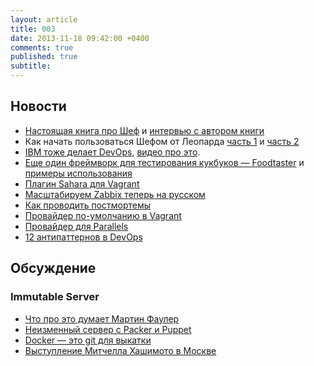 ```yaml
---
layout: article
title: 003
date: 2013-11-18 09:42:00 +0400
comments: true
published: true
subtitle: 
---
```


## Новости

* [Настоящая книга про Шеф](http://www.packtpub.com/chef-infrastructure-automation-cookbook/book) и [интервью с автором
  книги](http://www.infoq.com/articles/chef-infra-automation-cookbook)
* Как начать пользоваться Шефом от Леопарда [часть 1](http://leopard.in.ua/2013/02/17/chef-server-getting-started-part-1/) и
  [часть 2](http://leopard.in.ua/2013/09/01/chef-server-getting-started-part-2/)
* [IBM тоже делает DevOps](http://www.ibm.com/ibm/devops/us/en/), [видео про это](http://www.youtube.com/watch?v=v5omfd2E5eQ).
* [Еще один фреймворк для тестирования кукбуков — Foodtaster](https://github.com/mlapshin/foodtaster) и
  [примеры использования](https://github.com/mlapshin/foodtaster-example)
* [Плагин Sahara для Vagrant](https://github.com/jedi4ever/sahara)
* [Масштабируем Zabbix теперь на русском](http://habrahabr.ru/company/zabbix/blog/193472/)
* [Как проводить постмортемы](http://www.slideshare.net/danmil30/how-to-run-a-postmortem-with-humans-not-robots-velocity-2013)
* [Провайдер по-умолчанию в Vagrant](http://fabiorehm.com/blog/2013/11/12/set-the-default-vagrant-provider-from-your-vagrantfile/)
* [Провайдер для Parallels](https://github.com/yshahin/vagrant-parallels)
* [12 антипаттернов в DevOps](http://blog.devopsguys.com/2013/02/20/twelve-devops-anti-patterns/)

## Обсуждение

### Immutable Server

* [Что про это думает Мартин Фаулер](http://martinfowler.com/bliki/ImmutableServer.html)
* [Неизменный сервер с Packer и Puppet](http://blog.james-carr.org/2013/07/24/immutable-servers-with-packer-and-puppet/)
* [Docker — это git для выкатки](http://blog.scoutapp.com/articles/2013/08/28/docker-git-for-deployment)
* [Выступление Митчелла Хашимото в Москве](http://express42.com/blog/2013-11-15-highload-results.html)
